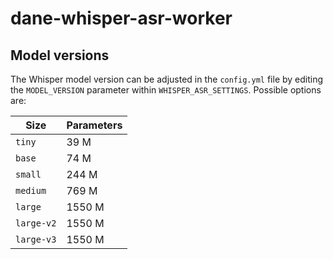 # dane-whisper-asr-worker

## Model versions

The Whisper model version can be adjusted in the `config.yml` file by editing the `MODEL_VERSION` parameter within `WHISPER_ASR_SETTINGS`. Possible options are:

|Size|Parameters|
|---|---|
|`tiny`|39 M|
|`base`|74 M|
|`small`|244 M|
|`medium`|769 M|
|`large`|1550 M|
|`large-v2`|1550 M|
|`large-v3`|1550 M|
